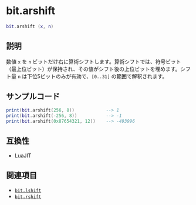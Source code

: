 # bit.arshift

```lua
bit.arshift (x, n)
```

## 説明

数値 `x` を `n` ビットだけ右に算術シフトします。算術シフトでは、符号ビット（最上位ビット）が保持され、その値がシフト後の上位ビットを埋めます。シフト量 `n` は下位5ビットのみが有効で、`[0..31]` の範囲で解釈されます。

## サンプルコード

```lua
print(bit.arshift(256, 8))            --> 1
print(bit.arshift(-256, 8))           --> -1
print(bit.arshift(0x87654321, 12))    --> -493996
```

## 互換性

- LuaJIT

## 関連項目

- [`bit.lshift`](lshift.md)
- [`bit.rshift`](rshift.md)